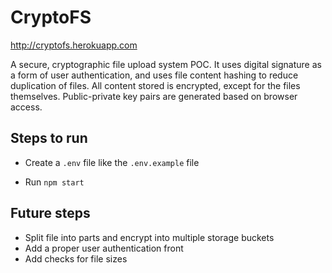 # CryptoFS


http://cryptofs.herokuapp.com

A secure, cryptographic file upload system POC. It uses digital signature as a form of user authentication, and uses file content hashing to reduce duplication of files. All content stored is encrypted, except for the files themselves.
Public-private key pairs are generated based on browser access.

## Steps to run

- Create a `.env` file like the `.env.example` file

- Run `npm start`

## Future steps

- Split file into parts and encrypt into multiple storage buckets
- Add a proper user authentication front
- Add checks for file sizes
